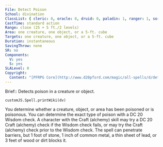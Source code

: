 ```yaml
---
File: Detect Poison
School: divination
ClassList: { cleric: 0, oracle: 0, druid: 0, paladin: 1, ranger: 1, sorcerer: 0, wizard: 0, shaman: 0, occultist: 0, psychic: 0, mesmerist: 0, inquisitor: 0 }
CastTime: standard action
Range: close (25 + 5 ft./2 levels)
Area: one creature, one object, or a 5-ft. cube
Targets: one creature, one object, or a 5-ft. cube
Duration: instantaneous
SavingThrow: none
SR: no
Components:
  V: yes
  S: yes
SLALevel: 0
Copyright:
  Content: "[PFRPG Core](http://www.d20pfsrd.com/magic/all-spells/d/detect-poison)"
---
```

Brief:: Detects poison in a creature or object.

```dataviewjs
customJS.Spell.printWiki(dv)
```

You determine whether a creature, object, or area has been poisoned or is poisonous. You can determine the exact type of poison with a DC 20 Wisdom check. A character with the Craft (alchemy) skill may try a DC 20 Craft (alchemy) check if the Wisdom check fails, or may try the Craft (alchemy) check prior to the Wisdom check. The spell can penetrate barriers, but 1 foot of stone, 1 inch of common metal, a thin sheet of lead, or 3 feet of wood or dirt blocks it.
